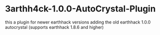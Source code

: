 # 3arthh4ck-1.0.0-AutoCrystal-Plugin

this a plugin for newer earthhack versions adding the old earthhack 1.0.0 autocrystal (supports earthhack 1.8.6 and
higher)
